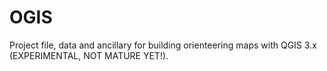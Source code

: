 # OGIS
Project file, data and ancillary for building orienteering maps with QGIS 3.x (EXPERIMENTAL, NOT MATURE YET!).
